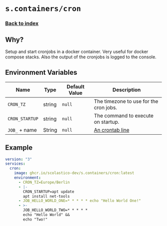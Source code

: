 # `s.containers/cron`
### [Back to index](../../README.md)

## Why?
Setup and start cronjobs in a docker container. Very useful for docker compose stacks.
Also the output of the cronjobs is logged to the console.

## Environment Variables
| Name           | Type   | Default Value | Description                                                    |
|----------------|--------|---------------|----------------------------------------------------------------|
| `CRON_TZ`      | string | `null`        | The timezone to use for the cron jobs.                         |
| `CRON_STARTUP` | string | `null`        | The command to execute on startup.                             |
| `JOB_` + name  | String | `null`        | [An crontab line](https://en.wikipedia.org/wiki/Cron#Overview) |

## Example
```yaml
version: "3"
services:
  cron:
    image: ghcr.io/scolastico-dev/s.containers/cron:latest
    environment:
      - CRON_TZ=Europe/Berlin
      - |-
        CRON_STARTUP=apt update
        apt install net-tools
      - JOB_HELLO_WORLD_ONE=* * * * * echo "Hello World One!"
      - >-
        JOB_HELLO_WORLD_TWO=* * * * *
        echo "Hello World" &&
        echo "Two!"
```
